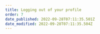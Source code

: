 ```yaml
---
title: Logging out of your profile
order: 7
date_published: 2022-09-28T07:11:35.501Z
date_modified: 2022-09-28T07:11:35.504Z
---
```

